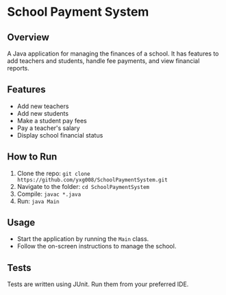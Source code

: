 # School Payment System

## Overview
A Java application for managing the finances of a school. It has features to add teachers and students, handle fee payments, and view financial reports.

## Features
- Add new teachers
- Add new students
- Make a student pay fees
- Pay a teacher's salary
- Display school financial status

## How to Run
1. Clone the repo: `git clone https://github.com/yxg008/SchoolPaymentSystem.git`
2. Navigate to the folder: `cd SchoolPaymentSystem`
3. Compile: `javac *.java`
4. Run: `java Main`

## Usage
- Start the application by running the `Main` class.
- Follow the on-screen instructions to manage the school.

## Tests
Tests are written using JUnit. Run them from your preferred IDE.

